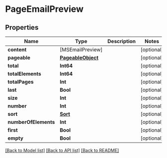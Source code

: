 # PageEmailPreview

## Properties
Name | Type | Description | Notes
------------ | ------------- | ------------- | -------------
**content** | [MSEmailPreview] |  | [optional] 
**pageable** | [**PageableObject**](PageableObject) |  | [optional] 
**total** | **Int64** |  | [optional] 
**totalElements** | **Int64** |  | [optional] 
**totalPages** | **Int** |  | [optional] 
**last** | **Bool** |  | [optional] 
**size** | **Int** |  | [optional] 
**number** | **Int** |  | [optional] 
**sort** | [**Sort**](Sort) |  | [optional] 
**numberOfElements** | **Int** |  | [optional] 
**first** | **Bool** |  | [optional] 
**empty** | **Bool** |  | [optional] 

[[Back to Model list]](../README#documentation-for-models) [[Back to API list]](../README#documentation-for-api-endpoints) [[Back to README]](../README)


